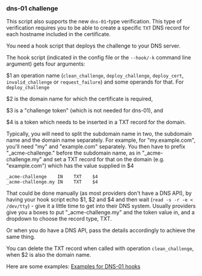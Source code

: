 ### dns-01 challenge

This script also supports the new `dns-01`-type verification. This type of verification requires you to be able to create a specific `TXT` DNS record for each hostname included in the certificate.

You need a hook script that deploys the challenge to your DNS server.

The hook script (indicated in the config file or the `--hook/-k` command line argument) gets four arguments:

$1 an operation name (`clean_challenge`, `deploy_challenge`, `deploy_cert`, `invalid_challenge` or `request_failure`) and some operands for that.
For `deploy_challenge` 

$2 is the domain name for which the certificate is required, 

$3 is a "challenge token" (which is not needed for dns-01), and 

$4 is a token which needs to be inserted in a TXT record for the domain.

Typically, you will need to split the subdomain name in two, the subdomain name and the domain name separately. For example, for "my.example.com", you'll need "my" and "example.com" separately. You then have to prefix "_acme-challenge." before the subdomain name, as in "_acme-challenge.my" and set a TXT record for that on the domain (e.g. "example.com") which has the value supplied in $4

```
_acme-challenge    IN    TXT    $4
_acme-challenge.my IN    TXT    $4
```

That could be done manually (as most providers don't have a DNS API), by having your hook script echo $1, $2 and $4 and then wait (`read -s -r -e < /dev/tty`) - give it a little time to get into their DNS system. Usually providers give you a boxes to put "_acme-challenge.my" and the token value in, and a dropdown to choose the record type, TXT. 

Or when you do have a DNS API, pass the details accordingly to achieve the same thing.

You can delete the TXT record when called with operation `clean_challenge`, when $2 is also the domain name.

Here are some examples: [Examples for DNS-01 hooks](https://github.com/dehydrated-io/dehydrated/wiki)
